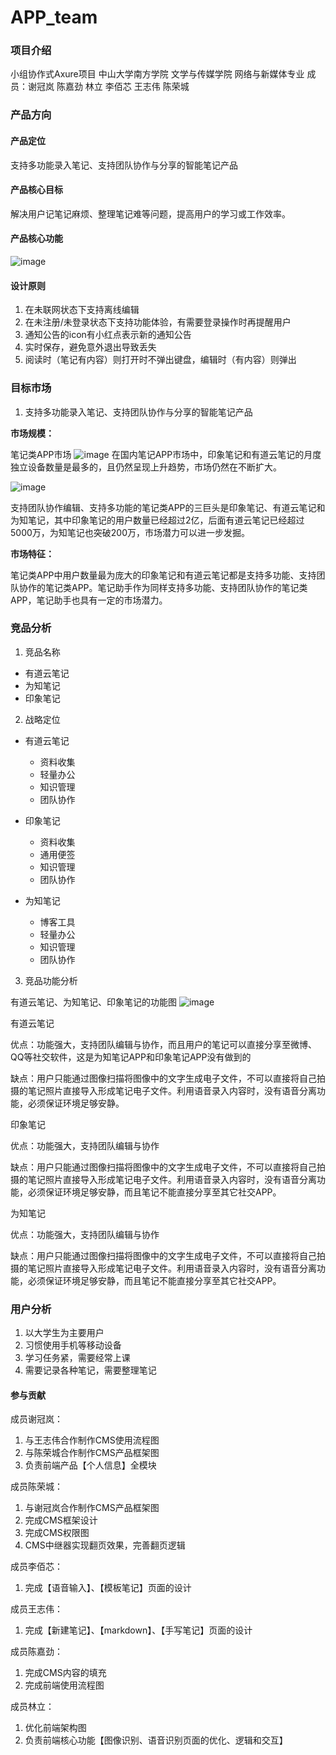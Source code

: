 # APP_team

### 项目介绍
小组协作式Axure项目
中山大学南方学院 文学与传媒学院 网络与新媒体专业
成员：谢冠岚 陈嘉劲 林立 李佰芯 王志伟 陈荣城

### 产品方向

#### 产品定位
支持多功能录入笔记、支持团队协作与分享的智能笔记产品
#### 产品核心目标
解决用户记笔记麻烦、整理笔记难等问题，提高用户的学习或工作效率。
#### 产品核心功能
![image](https://camo.githubusercontent.com/baf88b571c02bbc6712fda1dc302e1c5bada6434/68747470733a2f2f3639303234343935372e6769746875622e696f2f4150505f46696e616c2f2545372541432539342545382541452542302545352538412541392545362538392538422e706e67)

#### 设计原则
1. 在未联网状态下支持离线编辑  
2. 在未注册/未登录状态下支持功能体验，有需要登录操作时再提醒用户  
3. 通知公告的icon有小红点表示新的通知公告
4. 实时保存，避免意外退出导致丢失
5. 阅读时（笔记有内容）则打开时不弹出键盘，编辑时（有内容）则弹出

### 目标市场
1. 支持多功能录入笔记、支持团队协作与分享的智能笔记产品

**市场规模：**

笔记类APP市场
![image](https://690244957.github.io/APP_Final/%E7%AC%94%E8%AE%B0%E7%B1%BBAPP%E4%B8%A4%E5%A4%A7%E5%B7%A8%E5%A4%B4%E6%9C%88%E5%BA%A6%E7%8B%AC%E7%AB%8B%E8%AE%BE%E5%A4%87%E6%95%B0.png)
在国内笔记APP市场中，印象笔记和有道云笔记的月度独立设备数量是最多的，且仍然呈现上升趋势，市场仍然在不断扩大。


![image](https://690244957.github.io/APP_Final/%E7%AC%94%E8%AE%B0APP%E6%95%B0%E6%8D%AE%E5%88%86%E6%9E%90.jpg)

支持团队协作编辑、支持多功能的笔记类APP的三巨头是印象笔记、有道云笔记和为知笔记，其中印象笔记的用户数量已经超过2亿，后面有道云笔记已经超过5000万，为知笔记也突破200万，市场潜力可以进一步发掘。

**市场特征：**

笔记类APP中用户数量最为庞大的印象笔记和有道云笔记都是支持多功能、支持团队协作的笔记类APP。笔记助手作为同样支持多功能、支持团队协作的笔记类APP，笔记助手也具有一定的市场潜力。


### 竞品分析
1. 竞品名称
- 有道云笔记
- 为知笔记
- 印象笔记
2. 战略定位

- 有道云笔记
  - 资料收集
  - 轻量办公
  - 知识管理
  - 团队协作

- 印象笔记
  - 资料收集
  - 通用便签
  - 知识管理
  - 团队协作

- 为知笔记
  - 博客工具
  - 轻量办公
  - 知识管理
  - 团队协作

3. 竞品功能分析

有道云笔记、为知笔记、印象笔记的功能图
![image](https://690244957.github.io/APP_Final/%E5%9B%A2%E9%98%9F%E5%8D%8F%E4%BD%9C%E7%AC%94%E8%AE%B0%E7%B1%BBAPP.png)

有道云笔记

优点：功能强大，支持团队编辑与协作，而且用户的笔记可以直接分享至微博、QQ等社交软件，这是为知笔记APP和印象笔记APP没有做到的

缺点：用户只能通过图像扫描将图像中的文字生成电子文件，不可以直接将自己拍摄的笔记照片直接导入形成笔记电子文件。利用语音录入内容时，没有语音分离功能，必须保证环境足够安静。

印象笔记

优点：功能强大，支持团队编辑与协作

缺点：用户只能通过图像扫描将图像中的文字生成电子文件，不可以直接将自己拍摄的笔记照片直接导入形成笔记电子文件。利用语音录入内容时，没有语音分离功能，必须保证环境足够安静，而且笔记不能直接分享至其它社交APP。

为知笔记

优点：功能强大，支持团队编辑与协作

缺点：用户只能通过图像扫描将图像中的文字生成电子文件，不可以直接将自己拍摄的笔记照片直接导入形成笔记电子文件。利用语音录入内容时，没有语音分离功能，必须保证环境足够安静，而且笔记不能直接分享至其它社交APP。


### 用户分析  
1. 以大学生为主要用户
2. 习惯使用手机等移动设备
3. 学习任务紧，需要经常上课
4. 需要记录各种笔记，需要整理笔记

#### 参与贡献
成员谢冠岚：  
1. 与王志伟合作制作CMS使用流程图
2. 与陈荣城合作制作CMS产品框架图
3. 负责前端产品【个人信息】全模块


成员陈荣城：
1. 与谢冠岚合作制作CMS产品框架图
2. 完成CMS框架设计
3. 完成CMS权限图
4. CMS中继器实现翻页效果，完善翻页逻辑

成员李佰芯：
1. 完成【语音输入】、【模板笔记】页面的设计

成员王志伟：
1. 完成【新建笔记】、【markdown】、【手写笔记】页面的设计

成员陈嘉劲：
1. 完成CMS内容的填充
2. 完成前端使用流程图

成员林立：
1. 优化前端架构图
2. 负责前端核心功能【图像识别、语音识别页面的优化、逻辑和交互】

